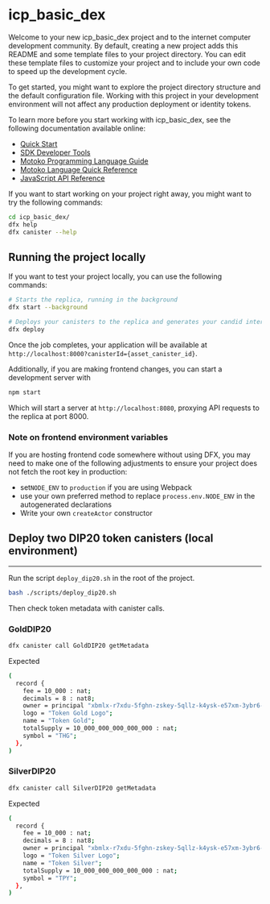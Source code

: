# icp_basic_dex

Welcome to your new icp_basic_dex project and to the internet computer development community. By default, creating a new project adds this README and some template files to your project directory. You can edit these template files to customize your project and to include your own code to speed up the development cycle.

To get started, you might want to explore the project directory structure and the default configuration file. Working with this project in your development environment will not affect any production deployment or identity tokens.

To learn more before you start working with icp_basic_dex, see the following documentation available online:

- [Quick Start](https://sdk.dfinity.org/docs/quickstart/quickstart-intro.html)
- [SDK Developer Tools](https://sdk.dfinity.org/docs/developers-guide/sdk-guide.html)
- [Motoko Programming Language Guide](https://sdk.dfinity.org/docs/language-guide/motoko.html)
- [Motoko Language Quick Reference](https://sdk.dfinity.org/docs/language-guide/language-manual.html)
- [JavaScript API Reference](https://erxue-5aaaa-aaaab-qaagq-cai.raw.ic0.app)

If you want to start working on your project right away, you might want to try the following commands:

```bash
cd icp_basic_dex/
dfx help
dfx canister --help
```

## Running the project locally

If you want to test your project locally, you can use the following commands:

```bash
# Starts the replica, running in the background
dfx start --background

# Deploys your canisters to the replica and generates your candid interface
dfx deploy
```

Once the job completes, your application will be available at `http://localhost:8000?canisterId={asset_canister_id}`.

Additionally, if you are making frontend changes, you can start a development server with

```bash
npm start
```

Which will start a server at `http://localhost:8080`, proxying API requests to the replica at port 8000.

### Note on frontend environment variables

If you are hosting frontend code somewhere without using DFX, you may need to make one of the following adjustments to ensure your project does not fetch the root key in production:

- set`NODE_ENV` to `production` if you are using Webpack
- use your own preferred method to replace `process.env.NODE_ENV` in the autogenerated declarations
- Write your own `createActor` constructor

## Deploy two DIP20 token canisters (local environment)

---

Run the script `deploy_dip20.sh` in the root of the project.

```bash
bash ./scripts/deploy_dip20.sh
```

Then check token metadata with canister calls.

### GoldDIP20

```bash
dfx canister call GoldDIP20 getMetadata
```

Expected

```bash
(
  record {
    fee = 10_000 : nat;
    decimals = 8 : nat8;
    owner = principal "xbmlx-r7xdu-5fghn-zskey-5qllz-k4ysk-e57xm-3ybr6-ope4j-juuej-aqe";
    logo = "Token Gold Logo";
    name = "Token Gold";
    totalSupply = 10_000_000_000_000_000 : nat;
    symbol = "THG";
  },
)
```

### SilverDIP20

```bash
dfx canister call SilverDIP20 getMetadata
```

Expected

```bash
(
  record {
    fee = 10_000 : nat;
    decimals = 8 : nat8;
    owner = principal "xbmlx-r7xdu-5fghn-zskey-5qllz-k4ysk-e57xm-3ybr6-ope4j-juuej-aqe";
    logo = "Token Silver Logo";
    name = "Token Silver";
    totalSupply = 10_000_000_000_000_000 : nat;
    symbol = "TPY";
  },
)
```
